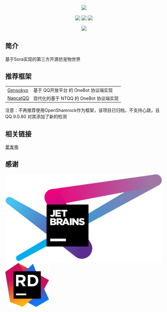 <div align="center">

![][banner]

[![][actions]][actions-link]
[![][releases]][releases-link]
[![][downloads]][releases-link]

[![][license]](LICENSE)

</div>

## 简介

基于Sora实现的第三方开源仿宠物世界

## 推荐框架

<table>
<tr>
  <td><a href="https://github.com/Hoshinonyaruko/Gensokyo">Gensokyo</a></td>
  <td>基于 QQ开放平台 的 OneBot 协议端实现</td>
</tr>
<tr>
  <td><a href="https://github.com/NapNeko/NapCatQQ">NapcatQQ</a></td>
  <td>现代化的基于 NTQQ 的 OneBot 协议端实现</td>
</tr>
</table>
注意：不再推荐使用OpenShamrock作为框架，该项目已归档，不支持心跳，且 QQ 9.0.80 对其添加了新的检测

## 相关链接
[爱发电](https://afdian.net/a/S2Arp)

## 感谢

<a href="https://www.jetbrains.com/?from=OpenPetsWorld">
    <img src=".github/jetbrains-variant-4.svg" alt="jetbrains">
</a>
<a href="https://www.jetbrains.com/rider/?from=OpenPetsWorld">
    <img src=".github/icon-rider.svg" alt="jetbrains">
</a>

[banner]: https://socialify.git.ci/OnQ114514/OpenPetsWorld/image?description=1&forks=1&issues=1&logo=https%3A%2F%2FOnQ114514.github.io%2Flogo.png&stargazers=1&theme=Auto

[actions]: https://img.shields.io/github/actions/workflow/status/OnQ114514/OpenPetsWorld/dotnet.yml?style=for-the-badge

[actions-link]: https://github.com/OnQ114514/OpenPetsWorld/actions/workflows/dotnet.yml

[releases]: https://img.shields.io/github/v/release/OnQ114514/OpenPetsWorld?style=for-the-badge

[releases-link]: https://github.com/OnQ114514/OpenPetsWorld/releases

[downloads]: https://img.shields.io/github/downloads/OnQ114514/OpenPetsWorld/total?style=for-the-badge

[license]: https://img.shields.io/github/license/OnQ114514/OpenPetsWorld?style=for-the-badge